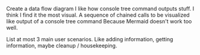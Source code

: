 Create a data flow diagram
I like how console tree command outputs stuff.
I think I find it the most visual.
A sequence of chained calls to be visualized like output of a console tree command
Because Mermaid doesn't work too well.

List at most 3 main user scenarios.
Like adding information, getting information, maybe cleanup / housekeeping.
